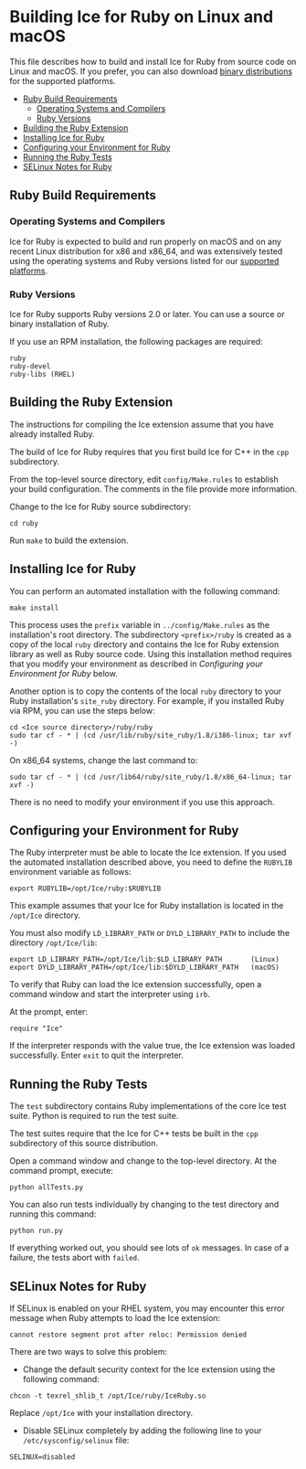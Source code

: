 # Building Ice for Ruby on Linux and macOS

This file describes how to build and install Ice for Ruby from source code on
Linux and macOS. If you prefer, you can also download [binary distributions][1]
for the supported platforms.

* [Ruby Build Requirements](#ruby-build-requirements)
  * [Operating Systems and Compilers](#operating-systems-and-compilers)
  * [Ruby Versions](#ruby-versions)
* [Building the Ruby Extension](#building-the-ruby-extension)
* [Installing Ice for Ruby](#installing-ice-for-ruby)
* [Configuring your Environment for Ruby](#configuring-your-environment-for-ruby)
* [Running the Ruby Tests](#running-the-ruby-tests)
* [SELinux Notes for Ruby](#selinux-notes-for-ruby)

## Ruby Build Requirements

### Operating Systems and Compilers

Ice for Ruby is expected to build and run properly on macOS and on any recent
Linux distribution for x86 and x86_64, and was extensively tested using the
operating systems and Ruby versions listed for our [supported platforms][2].

### Ruby Versions

Ice for Ruby supports Ruby versions 2.0 or later. You can use a source or
binary installation of Ruby.

If you use an RPM installation, the following packages are required:
```
ruby
ruby-devel
ruby-libs (RHEL)
```

## Building the Ruby Extension

The instructions for compiling the Ice extension assume that you have already
installed Ruby.

The build of Ice for Ruby requires that you first build Ice for C++ in the
`cpp` subdirectory.

From the top-level source directory, edit `config/Make.rules` to establish your
build configuration. The comments in the file provide more information.

Change to the Ice for Ruby source subdirectory:
```
cd ruby
```

Run `make` to build the extension.

## Installing Ice for Ruby

You can perform an automated installation with the following command:
```
make install
```

This process uses the `prefix` variable in `../config/Make.rules` as the
installation's root directory. The subdirectory `<prefix>/ruby` is created as a
copy of the local `ruby` directory and contains the Ice for Ruby extension
library as well as Ruby source code. Using this installation method requires
that you modify your environment as described in *Configuring your Environment
for Ruby* below.

Another option is to copy the contents of the local `ruby` directory to your
Ruby installation's `site_ruby` directory. For example, if you installed Ruby
via RPM, you can use the steps below:
```
cd <Ice source directory>/ruby/ruby
sudo tar cf - * | (cd /usr/lib/ruby/site_ruby/1.8/i386-linux; tar xvf -)
```

On x86_64 systems, change the last command to:
```
sudo tar cf - * | (cd /usr/lib64/ruby/site_ruby/1.8/x86_64-linux; tar xvf -)
```

There is no need to modify your environment if you use this approach.

## Configuring your Environment for Ruby

The Ruby interpreter must be able to locate the Ice extension. If you used the
automated installation described above, you need to define the `RUBYLIB`
environment variable as follows:
```
export RUBYLIB=/opt/Ice/ruby:$RUBYLIB
```

This example assumes that your Ice for Ruby installation is located in the
`/opt/Ice` directory.

You must also modify `LD_LIBRARY_PATH` or `DYLD_LIBRARY_PATH` to include the
directory `/opt/Ice/lib`:
```
export LD_LIBRARY_PATH=/opt/Ice/lib:$LD_LIBRARY_PATH       (Linux)
export DYLD_LIBRARY_PATH=/opt/Ice/lib:$DYLD_LIBRARY_PATH   (macOS)
```

To verify that Ruby can load the Ice extension successfully, open a command
window and start the interpreter using `irb`.

At the prompt, enter:
```
require "Ice"
```

If the interpreter responds with the value true, the Ice extension was loaded
successfully. Enter `exit` to quit the interpreter.

## Running the Ruby Tests

The `test` subdirectory contains Ruby implementations of the core Ice test
suite. Python is required to run the test suite.

The test suites require that the Ice for C++ tests be built in the `cpp`
subdirectory of this source distribution.

Open a command window and change to the top-level directory. At the command
prompt, execute:
```
python allTests.py
```

You can also run tests individually by changing to the test directory and
running this command:
```
python run.py
```

If everything worked out, you should see lots of `ok` messages. In case of a
failure, the tests abort with `failed`.

## SELinux Notes for Ruby

If SELinux is enabled on your RHEL system, you may encounter this error message
when Ruby attempts to load the Ice extension:
```
cannot restore segment prot after reloc: Permission denied
```
There are two ways to solve this problem:

- Change the default security context for the Ice extension using the following
command:

```
chcon -t texrel_shlib_t /opt/Ice/ruby/IceRuby.so
```

Replace `/opt/Ice` with your installation directory.

- Disable SELinux completely by adding the following line to your
`/etc/sysconfig/selinux` file:

```
SELINUX=disabled
```

[1]: https://zeroc.com/downloads/ice
[2]: https://doc.zeroc.com/ice/3.7/release-notes/supported-platforms-for-ice-3-7-10
